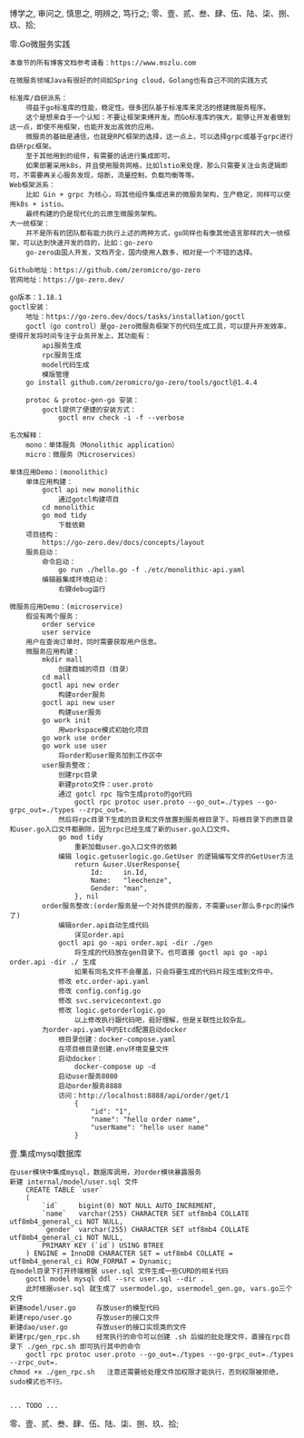 博学之, 审问之, 慎思之, 明辨之, 笃行之;
零、壹、贰、叁、肆、伍、陆、柒、捌、玖、拾;







零.Go微服务实践
    
    本章节的所有博客文档参考请看：https://www.mszlu.com
    
    在微服务领域Java有很好的时间如Spring cloud，Golang也有自己不同的实践方式
    
    标准库/自研派系：
        得益于go标准库的性能，稳定性。很多团队基于标准库来灵活的搭建微服务程序。
        这个是想来自于一个认知：不要让框架束缚开发。而Go标准库的强大，能够让开发者做到这一点，即使不用框架，也能开发出高效的应用。
        微服务的基础是通信，也就是RPC框架的选择，这一点上，可以选择grpc或基于grpc进行自研rpc框架。
        至于其他用到的组件，有需要的话进行集成即可。
        如果部署采用k8s，并且使用服务网格，比如lstio来处理，那么只需要关注业务逻辑即可，不需要再关心服务发现，熔断，流量控制，负载均衡等等。
    Web框架派系：
        比如 Gin + grpc 为核心，将其他组件集成进来的微服务架构，生产稳定，同样可以使用k8s + istio。
        最终构建的仍是现代化的云原生微服务架构。
    大一统框架：
        并不是所有的团队都有能力执行上述的两种方式，go同样也有像其他语言那样的大一统框架，可以达到快速开发的目的，比如：go-zero
        go-zero由国人开发，文档齐全，国内使用人数多，相对是一个不错的选择。
    
    Github地址：https://github.com/zeromicro/go-zero
    官网地址：https://go-zero.dev/
    
    go版本：1.18.1
    goctl安装：
        地址：https://go-zero.dev/docs/tasks/installation/goctl
        goctl（go control）是go-zero微服务框架下的代码生成工具，可以提升开发效率，使得开发将时间专注于业务开发上，其功能有：
            api服务生成
            rpc服务生成
            model代码生成
            模版管理
        go install github.com/zeromicro/go-zero/tools/goctl@1.4.4
        
        protoc & protoc-gen-go 安装：
            goctl提供了便捷的安装方式：
                goctl env check -i -f --verbose
    
    名次解释：
        mono：单体服务（Monolithic application）
        micro：微服务（Microservices）
    
    单体应用Demo：(monolithic)
        单体应用构建：
            goctl api new monolithic
                通过gotcl构建项目
            cd monolithic
            go mod tidy
                下载依赖
        项目结构：
            https://go-zero.dev/docs/concepts/layout
        服务启动：
            命令启动：
                go run ./hello.go -f ./etc/monolithic-api.yaml
            编辑器集成环境启动：
                右键debug运行
    
    微服务应用Demo：(microservice)
        假设有两个服务：
            order service
            user service
        用户在查询订单时，同时需要获取用户信息。
        微服务应用构建：
            mkdir mall
                创建商城的项目（目录）
            cd mall
            goctl api new order
                构建order服务
            goctl api new user
                构建user服务
            go work init
                用workspace模式初始化项目
            go work use order
            go work use user
                将order和user服务加到工作区中
            user服务整改：
                创建rpc目录
                新建proto文件：user.proto
                通过 gotcl rpc 指令生成proto的go代码
                    goctl rpc protoc user.proto --go_out=./types --go-grpc_out=./types --zrpc_out=.
                然后将rpc目录下生成的目录和文件放置到服务根目录下，将根目录下的原目录和user.go入口文件都删除，因为rpc已经生成了新的user.go入口文件。
                go mod tidy
                    重新加载user.go入口文件的依赖
                编辑 logic.getuserlogic.go.GetUser 的逻辑编写文件的GetUser方法
                    return &user.UserResponse{
                        Id:     in.Id,
                        Name:   "leechenze",
                        Gender: "man",
                    }, nil
            order服务整改:(order服务是一个对外提供的服务，不需要user那么多rpc的操作了)
                编辑order.api自动生成代码
                    详见order.api
                goctl api go -api order.api -dir ./gen
                    将生成的代码放在gen目录下。也可直接 goctl api go -api order.api -dir ./ 生成
                    如果有同名文件不会覆盖，只会将要生成的代码片段生成到文件中。
                修改 etc.order-api.yaml
                修改 config.config.go
                修改 svc.servicecontext.go
                修改 logic.getorderlogic.go
                    以上修改执行跟代码吧，挺好理解，但是关联性比较杂乱。
            为order-api.yaml中的Etcd配置启动docker
                根目录创建：docker-compose.yaml
                在项目根目录创建.env环境变量文件
                启动docker：
                    docker-compose up -d
                启动user服务8080
                启动order服务8888
                访问：http://localhost:8888/api/order/get/1
                    {
                        "id": "1",
                        "name": "hello order name",
                        "userName": "hello user name"
                    }









壹.集成mysql数据库
    
    在user模块中集成mysql，数据库调用，对order模块暴露服务
    新建 internal/model/user.sql 文件
        CREATE TABLE `user`
        (
            `id`     bigint(0) NOT NULL AUTO_INCREMENT,
            `name`   varchar(255) CHARACTER SET utf8mb4 COLLATE utf8mb4_general_ci NOT NULL,
            `gender` varchar(255) CHARACTER SET utf8mb4 COLLATE utf8mb4_general_ci NOT NULL,
            PRIMARY KEY (`id`) USING BTREE
        ) ENGINE = InnoDB CHARACTER SET = utf8mb4 COLLATE = utf8mb4_general_ci ROW_FORMAT = Dynamic;
    在model目录下打开终端根据 user.sql 文件生成一些CURD的相关代码
        goctl model mysql ddl --src user.sql --dir .
        此时根据user.sql 就生成了 usermodel.go, usermodel_gen.go, vars.go三个文件
    新建model/user.go     存放user的模型代码
    新建repo/user.go      存放user的接口文件
    新建dao/user.go       存放user的接口实现类的文件
    新建rpc/gen_rpc.sh    经常执行的命令可以创建 .sh 后缀的批处理文件，直接在rpc目录下 ./gen_rpc.sh 即可执行其中的命令
        goctl rpc protoc user.proto --go_out=./types --go-grpc_out=./types --zrpc_out=.
    chmod +x ./gen_rpc.sh   注意还需要给处理文件加权限才能执行，否则权限被拒绝，sudo模式也不行。
    
    
    ... TODO ...
    
    
    







零、壹、贰、叁、肆、伍、陆、柒、捌、玖、拾;